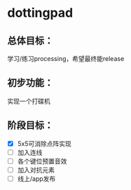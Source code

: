 # dottingpad

## 总体目标：
学习/练习processing，希望最终能release

## 初步功能：
实现一个打碟机

## 阶段目标：
- [x] 5x5可消除点阵实现
- [ ] 加入连线
- [ ] 各个键位预置音效
- [ ] 加入对抗元素
- [ ] 线上/app发布
